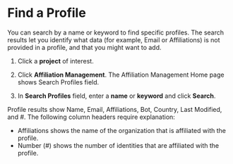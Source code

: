 # Find a Profile

You can search by a name or keyword to find specific profiles. The search results let you identify what data \(for example, Email or Affiliations\) is not provided in a profile, and that you might want to add.

1. Click a **project** of interest.

2. Click **Affiliation Management**. The Affiliation Management Home page shows Search Profiles field.

3. In **Search Profiles** field, enter a **name** or **keyword** and click **Search**.

Profile results show Name, Email, Affiliations, Bot, Country, Last Modified, and \#. The following column headers require explanation:

* Affiliations shows the name of the organization that is affiliated with the profile.
* Number \(\#\) shows the number of identities that are affiliated with the profile.

